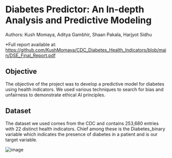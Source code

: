 # Diabetes Predictor: An In-depth Analysis and Predictive Modeling

Authors:
Kush Momaya, Aditya Gambhir, Shaan Pakala, Harjyot Sidhu

*Full report available at: https://github.com/KushMomaya/CDC_Diabetes_Health_Indicators/blob/main/DSE_Final_Report.pdf

## Objective
The objective of the project was to develop a predictive model for diabetes using health indicators. We used various techniques to search for bias and unfairness to demonstrate ethical AI principles. 

## Dataset
The dataset we used comes from the CDC and contains 253,680 entries with 22 distinct health indicators. Chief among these is the Diabetes_binary variable which indicates the presence of diabetes in a patient and is 
our target variable. 

![image](https://github.com/user-attachments/assets/8202a742-92fa-4625-a48b-dcb559b43664)


